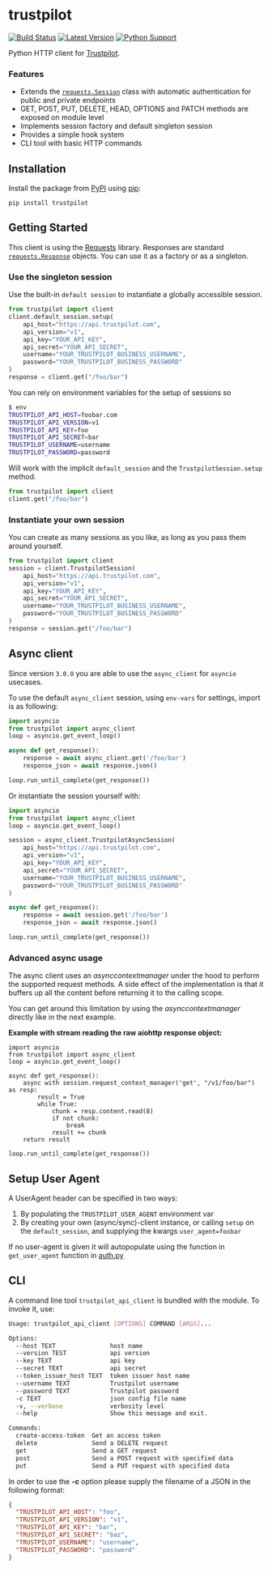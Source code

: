 # trustpilot

[![Build Status](https://travis-ci.org/trustpilot/python-trustpilot.svg?branch=master)](https://travis-ci.org/trustpilot/python-trustpilot) [![Latest Version](https://img.shields.io/pypi/v/trustpilot.svg)](https://pypi.python.org/pypi/trustpilot) [![Python Support](https://img.shields.io/pypi/pyversions/trustpilot.svg)](https://pypi.python.org/pypi/trustpilot)

Python HTTP client for [Trustpilot](https://developers.trustpilot.com/).

### Features

- Extends the [`requests.Session`](http://docs.python-requests.org/en/master/api/#requests.Session) class with automatic authentication for public and private endpoints
- GET, POST, PUT, DELETE, HEAD, OPTIONS and PATCH methods are exposed on module level
- Implements session factory and default singleton session
- Provides a simple hook system
- CLI tool with basic HTTP commands

## Installation

Install the package from [PyPI](http://pypi.python.org/pypi/) using [pip](https://pip.pypa.io/):

```
pip install trustpilot
```

## Getting Started

This client is using the [Requests](http://docs.python-requests.org/en/master/) library. Responses are standard [`requests.Response`](http://docs.python-requests.org/en/master/api/#requests.Response) objects. You can use it as a factory or as a singleton.

### Use the singleton session

Use the built-in `default session` to instantiate a globally accessible session.

```python
from trustpilot import client
client.default_session.setup(
    api_host="https://api.trustpilot.com",
    api_version="v1",
    api_key="YOUR_API_KEY",
    api_secret="YOUR_API_SECRET",
    username="YOUR_TRUSTPILOT_BUSINESS_USERNAME",
    password="YOUR_TRUSTPILOT_BUSINESS_PASSWORD"
)
response = client.get("/foo/bar")
```

You can rely on environment variables for the setup of sessions so

```bash
$ env
TRUSTPILOT_API_HOST=foobar.com
TRUSTPILOT_API_VERSION=v1
TRUSTPILOT_API_KEY=foo
TRUSTPILOT_API_SECRET=bar
TRUSTPILOT_USERNAME=username
TRUSTPILOT_PASSWORD=password
```

Will work with the implicit `default_session` and the `TrustpilotSession.setup` method.

```python
from trustpilot import client
client.get("/foo/bar")
```

### Instantiate your own session

You can create as many sessions as you like, as long as you pass them around yourself.

```python
from trustpilot import client
session = client.TrustpilotSession(
    api_host="https://api.trustpilot.com",
    api_version="v1",
    api_key="YOUR_API_KEY",
    api_secret="YOUR_API_SECRET",
    username="YOUR_TRUSTPILOT_BUSINESS_USERNAME",
    password="YOUR_TRUSTPILOT_BUSINESS_PASSWORD"
)
response = session.get("/foo/bar")
```

## Async client

Since version `3.0.0` you are able to use the `async_client` for `asyncio` usecases.

To use the default `async_client` session, using `env-vars` for settings, import is as following:

```python
import asyncio
from trustpilot import async_client
loop = asyncio.get_event_loop()

async def get_response():
    response = await async_client.get('/foo/bar')
    response_json = await response.json()

loop.run_until_complete(get_response())
```

Or instantiate the session yourself with:

```python
import asyncio
from trustpilot import async_client
loop = asyncio.get_event_loop()

session = async_client.TrustpilotAsyncSession(
    api_host="https://api.trustpilot.com",
    api_version="v1",
    api_key="YOUR_API_KEY",
    api_secret="YOUR_API_SECRET",
    username="YOUR_TRUSTPILOT_BUSINESS_USERNAME",
    password="YOUR_TRUSTPILOT_BUSINESS_PASSWORD"
)

async def get_response():
    response = await session.get('/foo/bar')
    response_json = await response.json()

loop.run_until_complete(get_response())
```

### Advanced async usage

The async client uses an _asynccontextmanager_ under the hood to perform the supported request methods.
A side effect of the implementation is that it buffers up all the content before returning it to the calling scope.

You can get around this limitation by using the _asynccontextmanager_ directly like in the next example.

**Example with stream reading the raw aiohttp response object:**

```
import asyncio
from trustpilot import async_client
loop = asyncio.get_event_loop()

async def get_response():
    async with session.request_context_manager('get', "/v1/foo/bar") as resp:
        result = True
        while True:
            chunk = resp.content.read(8)
            if not chunk:
                break
            result += chunk
    return result

loop.run_until_complete(get_response())
```

## Setup User Agent

A UserAgent header can be specified in two ways:

1. By populating the `TRUSTPILOT_USER_AGENT` environment var
2. By creating your own (async/sync)-client instance, or calling `setup` on the `default_session`, and supplying the kwargs `user_agent=foobar`

If no user-agent is given it will autopopulate using the function in `get_user_agent` function in [auth.py](./trustpilot/auth.py)

## CLI

A command line tool `trustpilot_api_client` is bundled with the module. To invoke it, use:

```bash
Usage: trustpilot_api_client [OPTIONS] COMMAND [ARGS]...

Options:
  --host TEXT               host name
  --version TEST            api version
  --key TEXT                api key
  --secret TEXT             api secret
  --token_issuer_host TEXT  token issuer host name
  --username TEXT           Trustpilot username
  --password TEXT           Trustpilot password
  -c TEXT                   json config file name
  -v, --verbose             verbosity level
  --help                    Show this message and exit.

Commands:
  create-access-token  Get an access token
  delete               Send a DELETE request
  get                  Send a GET request
  post                 Send a POST request with specified data
  put                  Send a PUT request with specified data
```

In order to use the **-c** option please supply the filename of a JSON in the following format:

```json
{
  "TRUSTPILOT_API_HOST": "foo",
  "TRUSTPILOT_API_VERSION": "v1",
  "TRUSTPILOT_API_KEY": "bar",
  "TRUSTPILOT_API_SECRET": "baz",
  "TRUSTPILOT_USERNAME": "username",
  "TRUSTPILOT_PASSWORD": "password"
}
```
